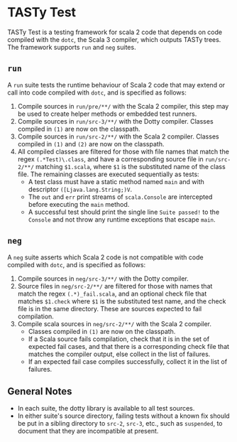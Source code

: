 # TASTy Test

TASTy Test is a testing framework for scala 2 code that depends on code compiled with the `dotc`, the Scala 3 compiler, which outputs TASTy trees. The framework supports `run` and `neg` suites.

## `run`

A `run` suite tests the runtime behaviour of Scala 2 code that may extend or call into code compiled with `dotc`, and is specified as follows:
  1) Compile sources in `run/pre/**/` with the Scala 2 compiler, this step may be used to create helper methods or embedded test runners.
  2) Compile sources in `run/src-3/**/` with the Dotty compiler. Classes compiled in `(1)` are now on the classpath.
  3) Compile sources in `run/src-2/**/` with the Scala 2 compiler. Classes compiled in `(1)` and `(2)` are now on the classpath.
  4) All compiled classes are filtered for those with file names that match the regex `(.*Test)\.class`, and have a corresponding source file in `run/src-2/**/` matching `$1.scala`, where `$1` is the substituted name of the class file. The remaining classes are executed sequentially as tests:
     - A test class must have a static method named `main` and with descriptor `([Ljava.lang.String;)V`.
     - The `out` and `err` print streams of `scala.Console` are intercepted before executing the `main` method.
     - A successful test should print the single line `Suite passed!` to the `Console` and not throw any runtime exceptions that escape `main`.
## `neg`
A `neg` suite asserts which Scala 2 code is not compatible with code compiled with `dotc`, and is specified as follows:
  1) Compile sources in `neg/src-3/**/` with the Dotty compiler.
  2) Source files in `neg/src-2/**/` are filtered for those with names that match the regex `(.*)_fail.scala`, and an optional check file that matches `$1.check` where `$1` is the substituted test name, and the check file is in the same directory. These are sources expected to fail compilation.
  3) Compile scala sources in `neg/src-2/**/` with the Scala 2 compiler.
     - Classes compiled in `(1)` are now on the classpath.
     - If a Scala source fails compilation, check that it is in the set of expected fail cases, and that there is a corresponding check file that matches the compiler output, else collect in the list of failures.
     - If an expected fail case compiles successfully, collect it in the list of failures.

## General Notes
- In each suite, the dotty library is available to all test sources.
- In either suite's source directory, failing tests without a known fix should be put in a sibling directory to `src-2`, `src-3`, etc., such as `suspended`, to document that they are incompatible at present.
